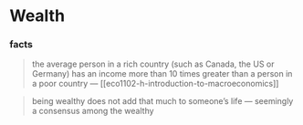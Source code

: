 # Wealth

### facts

> the average person in a rich country (such as Canada, the US or Germany) has an income more than 10 times greater than a person in a poor country — [[eco1102-h-introduction-to-macroeconomics]]

> being wealthy does not add that much to someone’s life — seemingly a consensus among the wealthy
